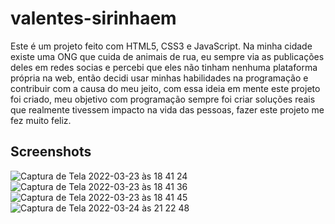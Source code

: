 # valentes-sirinhaem
 Este é um projeto feito com HTML5, CSS3 e JavaScript. Na minha cidade existe uma ONG que cuida de animais de rua, eu sempre via as publicações deles em redes socias e percebi que eles não tinham nenhuma plataforma própria na web, então decidi usar minhas habilidades na programação e contribuir com a causa do meu jeito, com essa ideia em mente este projeto foi criado, meu objetivo com programação sempre foi criar soluções reais que realmente tivessem impacto na vida das pessoas, fazer este projeto me fez muito feliz.

 ## Screenshots

![Captura de Tela 2022-03-23 às 18 41 24](https://user-images.githubusercontent.com/60331328/159800760-561045cf-3df4-4c83-a809-2c0ec11e6282.png)
![Captura de Tela 2022-03-23 às 18 41 36](https://user-images.githubusercontent.com/60331328/159800773-73293132-e87e-448f-9454-6e874b5ba7a4.png)
![Captura de Tela 2022-03-23 às 18 41 45](https://user-images.githubusercontent.com/60331328/159800775-fdac1e78-bafe-4b54-a33f-6c370cec4414.png)
![Captura de Tela 2022-03-24 às 21 22 48](https://user-images.githubusercontent.com/60331328/160030801-39d20849-161b-4838-8949-b4aaa58bf957.png)

